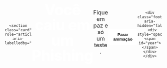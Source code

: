 <!-- index.html -->
<!doctype html>
<html lang="pt-BR">
<head>
  <meta charset="utf-8" />
  <meta name="viewport" content="width=device-width,initial-scale=1" />
  <title>Você caiu no Phishing</title>
  <style>
    :root{
      --bg-color: #000;
      --text-color: #fff;
      --overlay-bg: rgba(0,0,0,0.45);
      --panel-bg: rgba(255,255,255,0.06);
    }

    html,body{
      height:100%;
      margin:0;
      font-family: Inter, system-ui, -apple-system, "Segoe UI", Roboto, "Helvetica Neue", Arial;
      background: var(--bg-color);
      color: var(--text-color);
    }

    .full {
      min-height:100vh;
      display:flex;
      align-items:center;
      justify-content:center;
      text-align:center;
      position:relative;
      overflow:hidden;
    }

    /* mensagem central */
    .card {
      position:relative;
      z-index:2;
      padding:2rem;
      max-width:900px;
      width:94%;
      border-radius:12px;
      background: linear-gradient(180deg, rgba(0,0,0,0.25), rgba(0,0,0,0.35));
      box-shadow: 0 10px 40px rgba(0,0,0,0.6);
      backdrop-filter: blur(4px);
    }

    h1{
      margin:0 0 0.6rem 0;
      font-size: clamp(28px, 5vw, 56px);
      letter-spacing: -0.02em;
      line-height:1.02;
      color: #fff;
      text-transform: none;
    }

    p.lead{
      margin:0 0 1rem 0;
      font-size: clamp(14px, 2.2vw, 18px);
      opacity:0.95;
    }

    .controls{
      margin-top:1rem;
      display:flex;
      gap:0.5rem;
      justify-content:center;
      flex-wrap:wrap;
    }

    button, a.btn {
      border: none;
      padding:0.6rem 1rem;
      border-radius:8px;
      cursor:pointer;
      font-weight:600;
      color:#111;
      background: #fff;
      text-decoration:none;
      display:inline-flex;
      gap:0.5rem;
      align-items:center;
    }

    button.secondary {
      background: linear-gradient(180deg,#eee,#ddd);
      color:#111;
    }

    .warning {
      margin-top:0.8rem;
      font-size:13px;
      color:#ffeb3b;
    }

    .small {
      font-size:13px;
      opacity:0.9;
      margin-top:0.6rem;
      color:#ddd;
    }

    
    .rainbow {
      position:absolute;
      inset:0;
      z-index:1;
      pointer-events:none;
      mix-blend-mode: screen;
      transition:opacity 300ms linear;
    }

    
    .stripe {
      position:absolute;
      inset:0;
      opacity:0;
      transition:opacity 220ms linear;
      background: linear-gradient(120deg, transparent, rgba(255,255,255,0.08));
    }

    
    .c-red   { background: linear-gradient(90deg, rgba(255,58,48,0.95), rgba(255,90,80,0.65)); }
    .c-orange{ background: linear-gradient(90deg, rgba(255,134,0,0.95), rgba(255,172,39,0.65)); }
    .c-yellow{ background: linear-gradient(90deg, rgba(255,214,0,0.95), rgba(255,230,90,0.65)); }
    .c-green { background: linear-gradient(90deg, rgba(0,200,83,0.95), rgba(39,220,140,0.65)); }
    .c-blue  { background: linear-gradient(90deg, rgba(3,169,244,0.95), rgba(30,200,255,0.65)); }
    .c-indigo{ background: linear-gradient(90deg, rgba(63,81,181,0.95), rgba(100,120,220,0.65)); }
    .c-violet{ background: linear-gradient(90deg, rgba(156,39,176,0.95), rgba(190,90,215,0.65)); }

    
    .stripe.show { opacity: 1; }

    
    @media (prefers-reduced-motion: reduce) {
      .stripe { transition:none !important; }
    }

  
    .footer {
      position: absolute;
      bottom: 14px;
      left: 12px;
      right: 12px;
      z-index:3;
      color: #ddd;
      font-size:12px;
      display:flex;
      justify-content:space-between;
      gap:12px;
      align-items:center;
    }

    .logo {
      display:inline-block;
      background:rgba(255,255,255,0.06);
      padding:6px 10px;
      border-radius:8px;
      font-weight:600;
      color:#fff;
      font-size:13px;
    }

   
    @media (max-width:420px){
      .controls{ flex-direction:column; }
      button, a.btn { width:100%; justify-content:center; }
    }

  </style>
</head>
<body>
  <main class="full" role="main">
    <div class="rainbow" aria-hidden="true">
      <div class="stripe c-red"    data-color="red"></div>
      <div class="stripe c-orange" data-color="orange"></div>
      <div class="stripe c-yellow" data-color="yellow"></div>
      <div class="stripe c-green"  data-color="green"></div>
      <div class="stripe c-blue"   data-color="blue"></div>
      <div class="stripe c-indigo" data-color="indigo"></div>
      <div class="stripe c-violet" data-color="violet"></div>
    </div>

    <section class="card" role="article" aria-labelledby="title">
  <h1 id="title">Você caiu em um Phishing</h1>
  <p class="lead">Fique em paz e só um teste .</p>

  <div class="controls" role="group" aria-label="Controles">
    <button id="toggle" aria-pressed="true" title="Pausar animação">Parar animação</button>
    
  </div>

  
  <div class="progress-bar-container" aria-hidden="true" style="margin-top: 1.5rem;">
    <div class="progress-bar"></div>
  </div>
</section>

    

    

    <div class="footer" aria-hidden="false">
      <div style="opacity:.9"> <span id="year"></span></div>
    </div>
  </main>

  <script>
    // Cores em sequência
    const stripes = Array.from(document.querySelectorAll('.stripe'));
    const toggleBtn = document.getElementById('toggle');
    const yearSpan = document.getElementById('year');
    yearSpan.textContent = new Date().getFullYear();

    
    const reduceMotion = window.matchMedia('(prefers-reduced-motion: reduce)').matches;

    let current = 0;
    let intervalId = null;
    let running = !reduceMotion; 

    function showColor(index) {
      stripes.forEach((s, i) => {
        s.classList.toggle('show', i === index);
      });
    }

    function startCycle() {
      if (intervalId) return;
     
      intervalId = setInterval(() => {
        current = (current + 1) % stripes.length;
        showColor(current);
      }, 450);
      toggleBtn.textContent = 'Parar animação';
      toggleBtn.setAttribute('aria-pressed','true');
      running = true;
    }

    function stopCycle() {
      clearInterval(intervalId);
      intervalId = null;
      stripes.forEach(s => s.classList.remove('show'));
      toggleBtn.textContent = 'Retomar animação';
      toggleBtn.setAttribute('aria-pressed','false');
      running = false;
    }

    toggleBtn.addEventListener('click', (e) => {
      if (running) stopCycle();
      else startCycle();
      
      toggleBtn.focus();
    });

    
    if (!reduceMotion) {
      
      showColor(current);
      startCycle();
    } else {
      
      toggleBtn.textContent = 'Retomar animação';
      toggleBtn.setAttribute('aria-pressed','false');
    }

    
    window.addEventListener('keydown', (ev) => {
      if (ev.key === 'Escape') {
        stopCycle();
      }
    });

    
    const warning = document.getElementById('warning');
    const observer = new MutationObserver(() => {
      warning.setAttribute('aria-live','polite');
    });
    observer.observe(toggleBtn, { attributes: true });

  </script>
</body>
</html>
